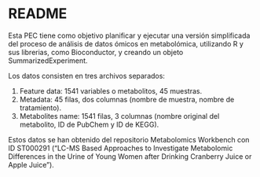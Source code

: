 # README
Esta PEC tiene como objetivo planificar y ejecutar una versión simplificada del proceso de análisis de datos
ómicos en metabolómica, utilizando R y sus librerias, como Bioconductor, y creando un objeto SummarizedExperiment.

Los datos consisten en tres archivos separados:
1. Feature data: 1541 variables o metabolitos, 45 muestras.
2. Metadata: 45 filas, dos columnas (nombre de muestra, nombre de tratamiento).
3. Metabolites name: 1541 filas, 3 columnas (nombre original del metabolito, ID de PubChem y ID de
KEGG).

Estos datos se han obtenido del repositorio Metabolomics Workbench con ID ST000291 (“LC-MS Based Approaches to Investigate Metabolomic Differences in the
Urine of Young Women after Drinking Cranberry Juice or Apple Juice”).
